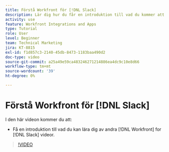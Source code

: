 ```yaml
---
title: Förstå Workfront för [!DNL Slack]
description: Lär dig hur du får en introduktion till vad du kommer att lära dig av andra [!DNL Workfront] för Slack-videor.
activity: use
feature: Workfront Integrations and Apps
type: Tutorial
role: User
level: Beginner
team: Technical Marketing
jira: KT-8815
exl-id: f1d857c3-2140-45db-8473-1183baa490d2
doc-type: video
source-git-commit: a25a49e59ca483246271214886ea4dc9c10e8d66
workflow-type: tm+mt
source-wordcount: '39'
ht-degree: 0%

---
```


# Förstå Workfront för [!DNL Slack]

I den här videon kommer du att:

* Få en introduktion till vad du kan lära dig av andra [!DNL Workfront] for [!DNL Slack] videor.

>[!VIDEO](https://video.tv.adobe.com/v/335116/?quality=12&learn=on)
